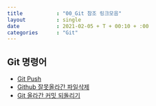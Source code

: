 ```yaml
---
title           : "00_Git 참조 링크모음"
layout          : single
date            : 2021-02-05 + T + 00:10 + :00
categories      : "Git"
---
```

  
## Git 명령어  

+ [Git Push](https://www.daleseo.com/git-push/)  
+ [Github 잘못올라간 파일삭제](https://gmlwjd9405.github.io/2018/05/17/git-delete-incorrect-files.html)  
+ [Git 올라간 커밋 되돌리기](https://jupiny.com/2019/03/19/revert-commits-in-remote-repository/)